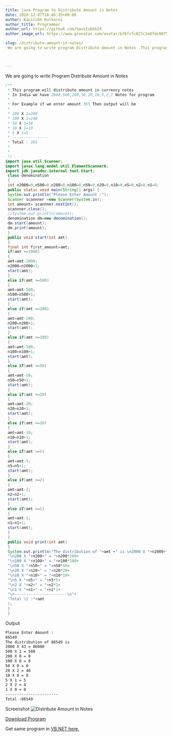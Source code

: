 ```yaml
---
title: java Program to Distribute Amount in Notes
date: 2020-12-07T16:46:35+00:00
author: Kaustubh Kulkarni
author_title: Programmer
author_url: https://github.com/kaustubhk24
author_image_url: https://www.gravatar.com/avatar/b76fcfc82fc2e8fdc8075636f1735f61?s=200

slug: /distribute-amount-in-notes/
 We are going to write program Distribute Amount in Notes .This program will distribute amount in currency notes In India we have 2000,500,100,50,



---
```

 

We are going to write Program Distribute Amount in Notes

```java title="denomination.java"
/**
 * This program will distribute amount in currency notes
 * In India we have 2000,500,100,50,20,10,5,2,1 Notes for program
 *
 * For Example if we enter amount 365 Then output will be
 *
 * 200 X 1=200
 * 100 X 1=100
 * 50 X 1=50
 * 10 X 1=10
 * 5 X 1=5
 * ----------------
 * Total : 365
 *
 *
 */
import java.util.Scanner;
import javax.lang.model.util.ElementScanner6;
import jdk.javadoc.internal.tool.Start;
 class denomination
 {
 int n2000=0,n500=0,n200=0,n100=0,n50=0,n20=0,n10=0,n5=0,n2=0,n1=0;
 public static void main(String[] args) {
 System.out.println("Please Enter Amount :");
 Scanner scannner =new Scanner(System.in);
 int amount= scannner.nextInt();
 scannner.close();
 //System.out.println(amount);
 denomination dm=new denomination();
 dm.start(amount);
 dm.print(amount);
 }
 public void start(int amt)
 {
 final int first_amount=amt;
 if(amt >=2000)
 {
 amt=amt-2000;
 n2000=n2000+1;
 start(amt);
 }
 else if(amt >=500)
 {
 amt=amt-500;
 n500=n500+1;
 start(amt);
 }
 else if(amt >=200)
 {
 amt=amt-200;
 n200=n200+1;
 start(amt);
 }
 else if(amt >=100)
 {
 amt=amt-100;
 n100=n100+1;
 start(amt);
 }
 else if(amt >=50)
 {
 amt=amt-50;
 n50=n50+1;
 start(amt);
 }
 else if(amt >=20)
 {
 amt=amt-20;
 n20=n20+1;
 start(amt);
 }
 else if(amt >=10)
 {
 amt=amt-10;
 n10=n10+1;
 start(amt);
 }
 else if(amt >=5)
 {
 amt=amt-5;
 n5=n5+1;
 start(amt);
 }
 else if(amt >=2)
 {
 amt=amt-2;
 n2=n2+1;
 start(amt);
 }
 else if(amt >=1)
 {
 amt=amt-1;
 n1=n1+1;
 start(amt);
 }
 }
 public void print(int amt)
 {
 System.out.println("The distribution of "+amt +" is \n2000 X "+n2000+" = "+n2000*2000+"\n500 X "+n500+" = "+n500*500+
 "\n200 X "+n200+" = "+n200*200+
 "\n100 X "+n100+" = "+n100*100+
 "\n50 X "+n50+" = "+n50*50+
 "\n20 X "+n20+" = "+n20*20+
 "\n10 X "+n10+" = "+n10*10+
 "\n5 X "+n5+" = "+n5*5+
 "\n2 X "+n2+" = "+n2*2+
 "\n1 X "+n1+" = "+n1*1+
 "\n-----------------------\n"+
 "Total \t :"+amt
 );
 }
 }
```

Output

```vb title="file.vb"
Please Enter Amount :
86549
The distribution of 86549 is
2000 X 43 = 86000
500 X 1 = 500
200 X 0 = 0
100 X 0 = 0
50 X 0 = 0
20 X 2 = 40
10 X 0 = 0
5 X 1 = 5
2 X 2 = 4
1 X 0 = 0
-----------------------
Total :86549
```

Screenshot
![Distribute Amount in Notes ](https://kaustubhk24.netlify.app/imgs/wp-content/uploads/2020/12/image.png)


[Download Program](https://kaustubhk24.netlify.app/imgs/wp-content/uploads/2020/12/denomination.zip)



Get same program in [VB.NET here.](https://blog.kaustubh.codes/vb-net-program-to-distribute-amount-in-notes/)